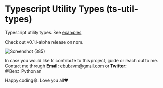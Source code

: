 # Typescript Utility Types  (ts-util-types)
Typescript utility types. See [examples](example.ts)

Check out [v0.1.1-alpha](npmjs.com/package/ts-util-types) release on npm. 

![Screenshot (385)](https://user-images.githubusercontent.com/50826597/162469734-0671e83f-a877-4656-9f24-fbf26a8e8a5d.png)




In case you would like to contribute to this project, guide or reach out to me. Contact me through __Email:__ ebubevm@gmail.com or __Twitter:__ @Benz_Pythonian


Happy coding:smile:. Love you all:heart:
